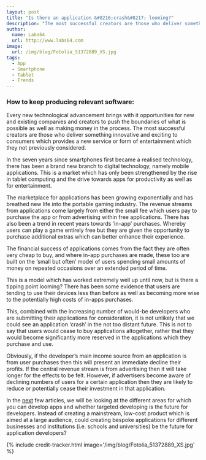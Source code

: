 ```yaml
---
layout: post
title: "Is there an application &#8216;crash&#8217; looming?"
description: "The most successful creators are those who deliver something innovative"
author:
  name: Labs64
  url: http://www.labs64.com
image:
  url: /img/blog/Fotolia_51372889_XS.jpg
tags:
  - App
  - Smartphone
  - Tablet
  - Trends
---
```


### How to keep producing relevant software:

Every new technological advancement brings with it opportunities for new and existing companies and creators to push the boundaries of what is possible as well as making money in the process. The most successful creators are those who deliver something innovative and exciting to consumers which provides a new service or form of entertainment which they not previously considered.

In the seven years since smartphones first became a realised technology, there has been a brand new branch to digital technology, namely mobile applications. This is a market which has only been strengthened by the rise in tablet computing and the drive towards apps for productivity as well as for entertainment.

The marketplace for applications has been growing exponentially and has breathed new life into the portable gaming industry. The revenue streams from applications come largely from either the small fee which users pay to purchase the app or from advertising within free applications. There has also been a trend in recent years towards ‘in-app’ purchases. Whereby users can play a game entirely free but they are given the opportunity to purchase additional extras which can better enhance their experience.

The financial success of applications comes from the fact they are often very cheap to buy, and where in-app purchases are made, these too are built on the ‘small but often’ model of users spending small amounts of money on repeated occasions over an extended period of time.

This is a model which has worked extremely well up until now, but is there a tipping point looming? There has been some evidence that users are tending to use their devices less than before as well as becoming more wise to the potentially high costs of in-apps purchases.

This, combined with the increasing number of would-be developers who are submitting their applications for consideration, it is not unlikely that we could see an application ‘crash’ in the not too distant future. This is not to say that users would cease to buy applications altogether, rather that they would become significantly more reserved in the applications which they purchase and use.

Obviously, if the developer’s main income source from an application is from user purchases then this will present an immediate decline their profits. If the central revenue stream is from advertising then it will take longer for the effects to be felt. However, if advertisers become aware of declining numbers of users for a certain application then they are likely to reduce or potentially cease their investment in that application.

In the [next](/blog/2014/06/01/apps-in-education/) few articles, we will be looking at the different areas for which you can develop apps and whether targeted developing is the future for developers. Instead of creating a mainstream, low-cost product which is aimed at a large audience, could creating bespoke applications for different businesses and institutions (i.e. schools and universities) be the future for application developers?

{% include credit-tracker.html image='/img/blog/Fotolia_51372889_XS.jpg' %}
